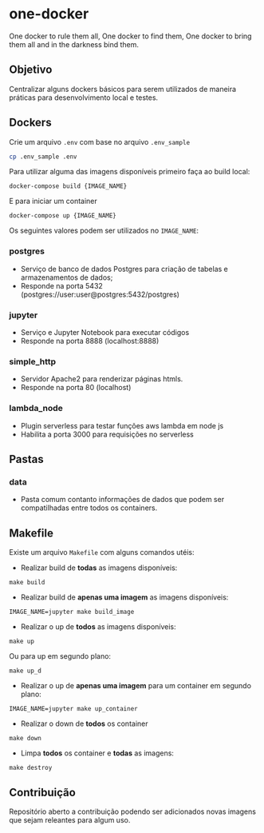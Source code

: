 # one-docker

One docker to rule them all, One docker to find them, One docker to bring them all and in the darkness bind them.

## Objetivo

Centralizar alguns dockers básicos para serem utilizados de maneira práticas para desenvolvimento local e testes.

## Dockers

Crie um arquivo `.env` com base no arquivo `.env_sample`

```bash
cp .env_sample .env
```

Para utilizar alguma das imagens disponíveis primeiro faça ao build local:

```shell
docker-compose build {IMAGE_NAME}
```

E para iniciar um container

```shell
docker-compose up {IMAGE_NAME}
```

Os seguintes valores podem ser utilizados no `IMAGE_NAME`:

### **postgres**

* Serviço de banco de dados Postgres para criação de tabelas e armazenamentos de dados;
* Responde na porta 5432 (postgres://user:user@postgres:5432/postgres)

### **jupyter**

* Serviço e Jupyter Notebook para executar códigos
* Responde na porta 8888 (localhost:8888)

### **simple_http**

* Servidor Apache2 para renderizar páginas htmls.
* Responde na porta 80 (localhost)

### **lambda_node**

* Plugin serverless para testar funções aws lambda em node js
* Habilita a porta 3000 para requisições no serverless

## Pastas

### **data**

* Pasta comum contanto informações de dados que podem ser compatilhadas entre todos os containers.

## Makefile

Existe um arquivo `Makefile` com alguns comandos utéis:

* Realizar build de **todas** as imagens disponíveis:

```shell
make build
```

* Realizar build de **apenas uma imagem**  as imagens disponíveis:

```shell
IMAGE_NAME=jupyter make build_image
```

* Realizar o up de **todos** as imagens disponíveis:

```shell
make up
```

Ou para up em segundo plano:

```shell
make up_d
```

* Realizar o up de **apenas uma imagem** para um container em segundo plano:

```shell
IMAGE_NAME=jupyter make up_container
```

* Realizar o down de **todos** os container

```shell
make down
```

* Limpa **todos** os container e **todas** as imagens:

```shell
make destroy
```

## Contribuição

Repositório aberto a contribuição podendo ser adicionados novas imagens que sejam releantes para algum uso.
